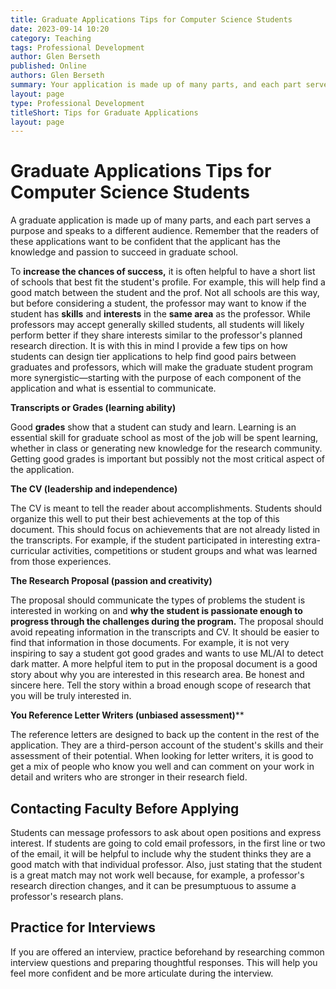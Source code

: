 ```yaml
---
title: Graduate Applications Tips for Computer Science Students
date: 2023-09-14 10:20
category: Teaching
tags: Professional Development
author: Glen Berseth
published: Online
authors: Glen Berseth
summary: Your application is made up of many parts, and each part serves a purpose and speaks to a different audience. Keep in mind the readers of these applications want to be confident you have the knowledge and passion to succeed at graduate school.
layout: page
type: Professional Development
titleShort: Tips for Graduate Applications
layout: page
---
```


# Graduate Applications Tips for Computer Science Students

A graduate application is made up of many parts, and each part serves a purpose and speaks to a different audience. Remember that the readers of these applications want to be confident that the applicant has the knowledge and passion to succeed in graduate school.

To **increase the chances of success,** it is often helpful to have a short list of schools that best fit the student's profile. For example, this will help find a good match between the student and the prof. Not all schools are this way, but before considering a student, the professor may want to know if the student has **skills** and **interests** in the **same area** as the professor. While professors may accept generally skilled students, all students will likely perform better if they share interests similar to the professor's planned research direction. It is with this in mind I provide a few tips on how students can design tier applications to help find good pairs between graduates and professors, which will make the graduate student program more synergistic—starting with the purpose of each component of the application and what is essential to communicate.

**Transcripts or Grades (learning ability)**

Good **grades** show that a student can study and learn. Learning is an essential skill for graduate school as most of the job will be spent learning, whether in class or generating new knowledge for the research community. Getting good grades is important but possibly not the most critical aspect of the application.

**The CV (leadership and independence)**

The CV is meant to tell the reader about accomplishments. Students should organize this well to put their best achievements at the top of this document. This should focus on achievements that are not already listed in the transcripts. For example, if the student participated in interesting extra-curricular activities, competitions or student groups and what was learned from those experiences.

**The Research Proposal (passion and creativity)**

The proposal should communicate the types of problems the student is interested in working on and **why the student is passionate enough to progress through the challenges during the program.** The proposal should avoid repeating information in the transcripts and CV. It should be easier to find that information in those documents. For example, it is not very inspiring to say a student got good grades and wants to use ML/AI to detect dark matter. A more helpful item to put in the proposal document is a good story about why you are interested in this research area. Be honest and sincere here. Tell the story within a broad enough scope of research that you will be truly interested in.

**You Reference Letter Writers (unbiased assessment)****

The reference letters are designed to back up the content in the rest of the application. They are a third-person account of the student's skills and their assessment of their potential. When looking for letter writers, it is good to get a mix of people who know you well and can comment on your work in detail and writers who are stronger in their research field.

## **Contacting Faculty Before Applying**

Students can message professors to ask about open positions and express interest. If students are going to cold email professors, in the first line or two of the email, it will be helpful to include why the student thinks they are a good match with that individual professor. Also, just stating that the student is a great match may not work well because, for example, a professor's research direction changes, and it can be presumptuous to assume a professor's research plans.

## **Practice for Interviews**

If you are offered an interview, practice beforehand by researching common interview questions and preparing thoughtful responses. This will help you feel more confident and be more articulate during the interview.
